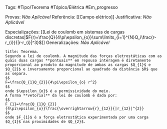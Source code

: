 Tags: #Tipo/Teorema #Tópico/Elétrica #Em_progresso

Provas: _Não Aplicável_
Referência: [[Campo elétrico]]
Justificativa: _Não Aplicável_

Especializações: [[Lei de coulomb em sistemas de cargas discretas|$F(r)=\frac{Q}{4\pi\epsilon_{o}}\sum\limits_{i=1}^{N}Q_i\frac{r-r_{i}}{|r-r_{i}|^3}$]]
Generalizações: _Não Aplicável_

```ad-info
title: Teorema.
Segundo a lei de coulomb. A magnitude das forças eletrostáticas com as quais duas cargas **pontuais** em repouso interagem é diretamente proporcional ao produto da magnitude de ambas as cargas $Q_{1}$ e $Q_{2}$ e inversamente proporcional ao quadrado da distância $R$ que as separa.
$$
F=\frac{Q_{1}Q_{2}}{4\pi\epsilon_{o} r^2}
$$
onde $\epsilon_{o}$ é a permissividade do meio.
A forma **vetorial** da lei de coulomb é dada por:
$$
F_{1}=\frac{Q_{1}Q_{2}}{4\pi\epsilon_{o}}\frac{\overrightarrow{r}_{12}}{|r_{12}|^{2}}
$$
onde $F_{1}$ é a força eletrostática experimentada por uma carga $Q_{1}$ nas proximidades de $Q_{2}$.
```
